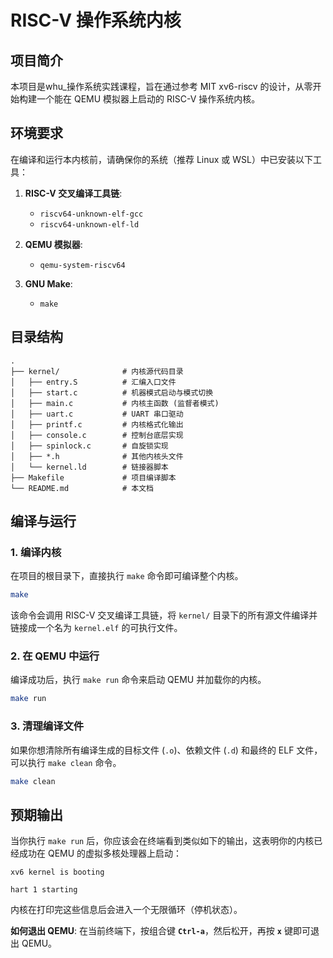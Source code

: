 # RISC-V 操作系统内核 

## 项目简介

本项目是whu_操作系统实践课程，旨在通过参考 MIT xv6-riscv 的设计，从零开始构建一个能在 QEMU 模拟器上启动的 RISC-V 操作系统内核。


## 环境要求

在编译和运行本内核前，请确保你的系统（推荐 Linux 或 WSL）中已安装以下工具：

1.  **RISC-V 交叉编译工具链**:
    * `riscv64-unknown-elf-gcc`
    * `riscv64-unknown-elf-ld`
    
2.  **QEMU 模拟器**:
    * `qemu-system-riscv64`
3.  **GNU Make**:
    * `make`

## 目录结构

```
.
├── kernel/              # 内核源代码目录
│   ├── entry.S          # 汇编入口文件
│   ├── start.c          # 机器模式启动与模式切换
│   ├── main.c           # 内核主函数 (监督者模式)
│   ├── uart.c           # UART 串口驱动
│   ├── printf.c         # 内核格式化输出
│   ├── console.c        # 控制台底层实现
│   ├── spinlock.c       # 自旋锁实现
│   ├── *.h              # 其他内核头文件
│   └── kernel.ld        # 链接器脚本
├── Makefile             # 项目编译脚本
└── README.md            # 本文档
```

## 编译与运行

### 1. 编译内核

在项目的根目录下，直接执行 `make` 命令即可编译整个内核。

```bash
make
```

该命令会调用 RISC-V 交叉编译工具链，将 `kernel/` 目录下的所有源文件编译并链接成一个名为 `kernel.elf` 的可执行文件。

### 2. 在 QEMU 中运行

编译成功后，执行 `make run` 命令来启动 QEMU 并加载你的内核。

```bash
make run
```

### 3. 清理编译文件

如果你想清除所有编译生成的目标文件 (`.o`)、依赖文件 (`.d`) 和最终的 ELF 文件，可以执行 `make clean` 命令。

```bash
make clean
```

## 预期输出

当你执行 `make run` 后，你应该会在终端看到类似如下的输出，这表明你的内核已经成功在 QEMU 的虚拟多核处理器上启动：

```
xv6 kernel is booting

hart 1 starting
```

内核在打印完这些信息后会进入一个无限循环（停机状态）。

**如何退出 QEMU**: 在当前终端下，按组合键 **`Ctrl-a`**，然后松开，再按 **`x`** 键即可退出 QEMU。

